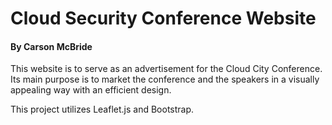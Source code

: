 # Cloud Security Conference Website

#### By Carson McBride

This website is to serve as an advertisement for the Cloud City Conference. Its main purpose is to market the conference and the speakers in a visually appealing way with an efficient design.

This project utilizes Leaflet.js and Bootstrap.

